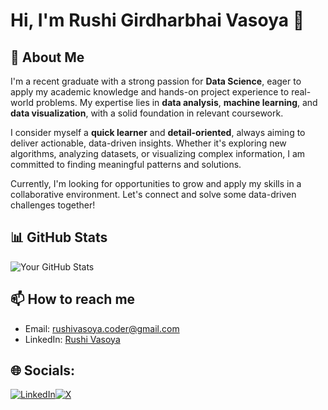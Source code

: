 # Hi, I'm Rushi Girdharbhai Vasoya 👋

## 👋 About Me

I'm a recent graduate with a strong passion for **Data Science**, eager to apply my academic knowledge and hands-on project experience to real-world problems. My expertise lies in **data analysis**, **machine learning**, and **data visualization**, with a solid foundation in relevant coursework.

I consider myself a **quick learner** and **detail-oriented**, always aiming to deliver actionable, data-driven insights. Whether it's exploring new algorithms, analyzing datasets, or visualizing complex information, I am committed to finding meaningful patterns and solutions.

Currently, I'm looking for opportunities to grow and apply my skills in a collaborative environment. Let's connect and solve some data-driven challenges together!

<!--
## 🚀 Key Projects
- [Project Name](Link): Brief description of what the project does.
- [Project Name](Link): Brief description of what the project does.
-->
## 📊 GitHub Stats
![Your GitHub Stats](https://github-readme-stats.vercel.app/api?username=Rucyvar&show_icons=true&theme=radical)

## 📫 How to reach me
- Email: [rushivasoya.coder@gmail.com](mailto:rushivasoya.coder@gmail.com)
- LinkedIn: [Rushi Vasoya](https://www.linkedin.com/in/vasoyarushi/)
## 🌐 Socials:
[![LinkedIn](https://img.shields.io/badge/LinkedIn-%230077B5.svg?logo=linkedin&logoColor=white)](https://www.linkedin.com/in/vasoyarushi/)[![X](https://img.shields.io/badge/X-black.svg?logo=X&logoColor=white)](https://x.com/RushiVasoya?t=eJrtUr-OMnmZuIIeJfhiDg&s=08) 
